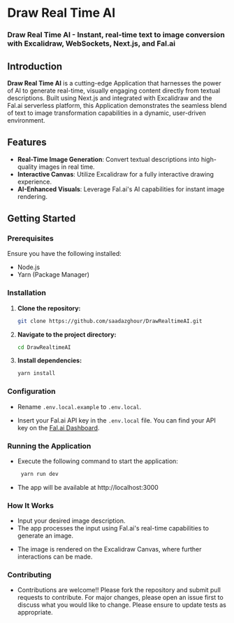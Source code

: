 # Draw Real Time AI

### Draw Real Time AI - Instant, real-time text to image conversion with Excalidraw, WebSockets, Next.js, and Fal.ai

## Introduction

**Draw Real Time AI** is a cutting-edge Application that harnesses the power of AI to generate real-time, visually engaging content directly from textual descriptions. Built using Next.js and integrated with Excalidraw and the Fal.ai serverless platform, this Application demonstrates the seamless blend of text to image transformation capabilities in a dynamic, user-driven environment.

## Features

- **Real-Time Image Generation**: Convert textual descriptions into high-quality images in real time.
- **Interactive Canvas**: Utilize Excalidraw for a fully interactive drawing experience.
- **AI-Enhanced Visuals**: Leverage Fal.ai's AI capabilities for instant image rendering.

## Getting Started

### Prerequisites

Ensure you have the following installed:

- Node.js
- Yarn (Package Manager)

### Installation

1. **Clone the repository:**

   ```sh
   git clone https://github.com/saadazghour/DrawRealtimeAI.git
   ```

2. **Navigate to the project directory:**

   ```sh
   cd DrawRealtimeAI
   ```

3. **Install dependencies:**

   ```sh
   yarn install
   ```

### Configuration

- Rename `.env.local.example` to `.env.local`.

- Insert your Fal.ai API key in the `.env.local` file. You can find your API key on the [Fal.ai Dashboard](https://www.fal.ai/dashboard/keys).

### Running the Application

- Execute the following command to start the application:

  ```sh
   yarn run dev
  ```

* The app will be available at http://localhost:3000

### How It Works

- Input your desired image description.
- The app processes the input using Fal.ai's real-time capabilities to generate an image.

* The image is rendered on the Excalidraw Canvas, where further interactions can be made.

### Contributing

- Contributions are welcome!! Please fork the repository and submit pull requests to contribute. For major changes, please open an issue first to discuss what you would like to change. Please ensure to update tests as appropriate.
